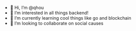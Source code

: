 - 👋 Hi, I’m @qhou
- 👀 I’m interested in all things backend!
- 🌱 I’m currently learning cool things like go and blockchain
- 💞️ I’m looking to collaborate on social causes

<!---
qhou/qhou is a ✨ special ✨ repository because its `README.md` (this file) appears on your GitHub profile.
You can click the Preview link to take a look at your changes.
--->
